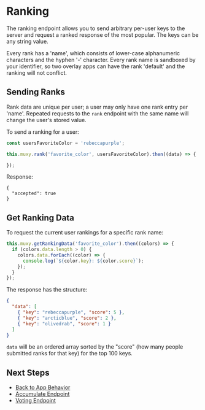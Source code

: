 # Ranking
The ranking endpoint allows you to send arbitrary per-user keys to the server and request a ranked
response of the most popular. The keys can be any string value.

Every rank has a 'name', which consists of lower-case alphanumeric characters and the hyphen '-'
character. Every rank name is sandboxed by your identifier, so two overlay apps can have the rank
'default' and the ranking will not conflict.

## Sending Ranks
Rank data are unique per user; a user may only have one rank entry per 'name'. Repeated requests
to the `rank` endpoint with the same name will change the user's stored value.

To send a ranking for a user:

```javascript
const usersFavoriteColor = 'rebeccapurple';

this.muxy.rank('favorite_color', usersFavoriteColor).then((data) => {

});
```

Response:
```
{
  "accepted": true
}
```

## Get Ranking Data
To request the current user rankings for a specific rank name:

```javascript
this.muxy.getRankingData('favorite_color').then((colors) => {
  if (colors.data.length > 0) {
    colors.data.forEach((color) => {
      console.log(`${color.key}: ${color.score}`);
    });
  }
});
```

The response has the structure:

```json
{
  "data": [
    { "key": "rebeccapurple", "score": 5 },
    { "key": "arcticblue", "score": 2 },
    { "key": "olivedrab", "score": 1 }
  ]
}
```

`data` will be an ordered array sorted by the "score" (how many people submitted ranks for that
key) for the top 100 keys.

## Next Steps
 - [Back to App Behavior](AppBehavior.md)
 - [Accumulate Endpoint](Accumulate.md)
 - [Voting Endpoint](Vote.md)
